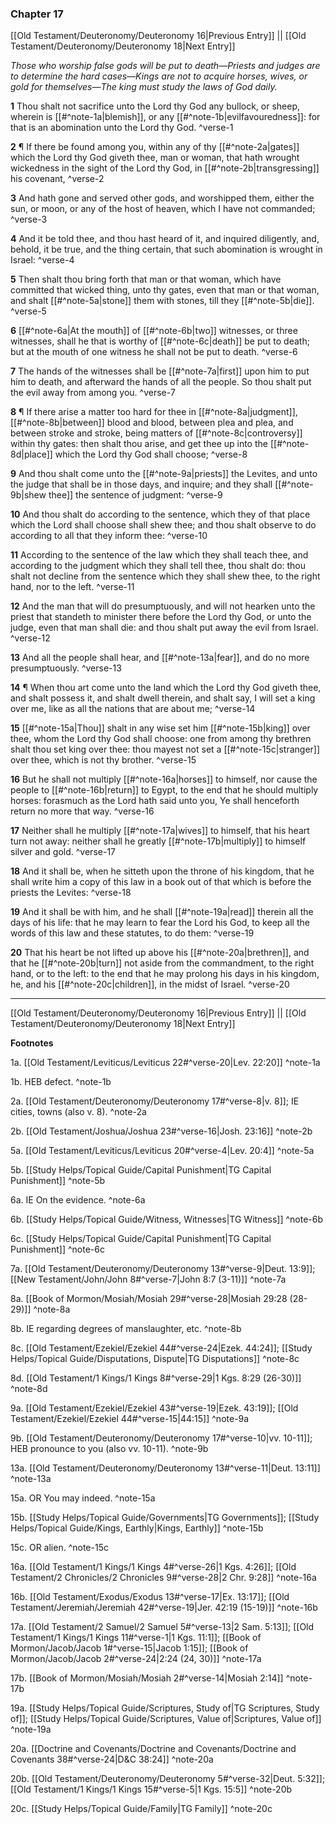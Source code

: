 ### Chapter 17

[[Old Testament/Deuteronomy/Deuteronomy 16|Previous Entry]]  ||  [[Old Testament/Deuteronomy/Deuteronomy 18|Next Entry]]

*Those who worship false gods will be put to death—Priests and judges are to determine the hard cases—Kings are not to acquire horses, wives, or gold for themselves—The king must study the laws of God daily.*

**1**  Thou shalt not sacrifice unto the Lord thy God any bullock, or sheep, wherein is [[#^note-1a|blemish]], or any [[#^note-1b|evilfavouredness]]: for that is an abomination unto the Lord thy God. ^verse-1

**2**  ¶ If there be found among you, within any of thy [[#^note-2a|gates]] which the Lord thy God giveth thee, man or woman, that hath wrought wickedness in the sight of the Lord thy God, in [[#^note-2b|transgressing]] his covenant, ^verse-2

**3**  And hath gone and served other gods, and worshipped them, either the sun, or moon, or any of the host of heaven, which I have not commanded; ^verse-3

**4**  And it be told thee, and thou hast heard of it, and inquired diligently, and, behold, it be true, and the thing certain, that such abomination is wrought in Israel: ^verse-4

**5**  Then shalt thou bring forth that man or that woman, which have committed that wicked thing, unto thy gates, even that man or that woman, and shalt [[#^note-5a|stone]] them with stones, till they [[#^note-5b|die]]. ^verse-5

**6**  [[#^note-6a|At the mouth]] of [[#^note-6b|two]] witnesses, or three witnesses, shall he that is worthy of [[#^note-6c|death]] be put to death; but at the mouth of one witness he shall not be put to death. ^verse-6

**7**  The hands of the witnesses shall be [[#^note-7a|first]] upon him to put him to death, and afterward the hands of all the people. So thou shalt put the evil away from among you. ^verse-7

**8**  ¶ If there arise a matter too hard for thee in [[#^note-8a|judgment]], [[#^note-8b|between]] blood and blood, between plea and plea, and between stroke and stroke, being matters of [[#^note-8c|controversy]] within thy gates: then shalt thou arise, and get thee up into the [[#^note-8d|place]] which the Lord thy God shall choose; ^verse-8

**9**  And thou shalt come unto the [[#^note-9a|priests]] the Levites, and unto the judge that shall be in those days, and inquire; and they shall [[#^note-9b|shew thee]] the sentence of judgment: ^verse-9

**10**  And thou shalt do according to the sentence, which they of that place which the Lord shall choose shall shew thee; and thou shalt observe to do according to all that they inform thee: ^verse-10

**11**  According to the sentence of the law which they shall teach thee, and according to the judgment which they shall tell thee, thou shalt do: thou shalt not decline from the sentence which they shall shew thee, to the right hand, nor to the left. ^verse-11

**12**  And the man that will do presumptuously, and will not hearken unto the priest that standeth to minister there before the Lord thy God, or unto the judge, even that man shall die: and thou shalt put away the evil from Israel. ^verse-12

**13**  And all the people shall hear, and [[#^note-13a|fear]], and do no more presumptuously. ^verse-13

**14**  ¶ When thou art come unto the land which the Lord thy God giveth thee, and shalt possess it, and shalt dwell therein, and shalt say, I will set a king over me, like as all the nations that are about me; ^verse-14

**15**  [[#^note-15a|Thou]] shalt in any wise set him [[#^note-15b|king]] over thee, whom the Lord thy God shall choose: one from among thy brethren shalt thou set king over thee: thou mayest not set a [[#^note-15c|stranger]] over thee, which is not thy brother. ^verse-15

**16**  But he shall not multiply [[#^note-16a|horses]] to himself, nor cause the people to [[#^note-16b|return]] to Egypt, to the end that he should multiply horses: forasmuch as the Lord hath said unto you, Ye shall henceforth return no more that way. ^verse-16

**17**  Neither shall he multiply [[#^note-17a|wives]] to himself, that his heart turn not away: neither shall he greatly [[#^note-17b|multiply]] to himself silver and gold. ^verse-17

**18**  And it shall be, when he sitteth upon the throne of his kingdom, that he shall write him a copy of this law in a book out of that which is before the priests the Levites: ^verse-18

**19**  And it shall be with him, and he shall [[#^note-19a|read]] therein all the days of his life: that he may learn to fear the Lord his God, to keep all the words of this law and these statutes, to do them: ^verse-19

**20**  That his heart be not lifted up above his [[#^note-20a|brethren]], and that he [[#^note-20b|turn]] not aside from the commandment, to the right hand, or to the left: to the end that he may prolong his days in his kingdom, he, and his [[#^note-20c|children]], in the midst of Israel. ^verse-20


---
[[Old Testament/Deuteronomy/Deuteronomy 16|Previous Entry]]  ||  [[Old Testament/Deuteronomy/Deuteronomy 18|Next Entry]]


**Footnotes**


1a. [[Old Testament/Leviticus/Leviticus 22#^verse-20|Lev. 22:20]] ^note-1a

1b. HEB defect. ^note-1b

2a. [[Old Testament/Deuteronomy/Deuteronomy 17#^verse-8|v. 8]]; IE cities, towns (also v. 8). ^note-2a

2b. [[Old Testament/Joshua/Joshua 23#^verse-16|Josh. 23:16]] ^note-2b

5a. [[Old Testament/Leviticus/Leviticus 20#^verse-4|Lev. 20:4]] ^note-5a

5b. [[Study Helps/Topical Guide/Capital Punishment|TG Capital Punishment]] ^note-5b

6a. IE On the evidence. ^note-6a

6b. [[Study Helps/Topical Guide/Witness, Witnesses|TG Witness]] ^note-6b

6c. [[Study Helps/Topical Guide/Capital Punishment|TG Capital Punishment]] ^note-6c

7a. [[Old Testament/Deuteronomy/Deuteronomy 13#^verse-9|Deut. 13:9]]; [[New Testament/John/John 8#^verse-7|John 8:7 (3-11)]] ^note-7a

8a. [[Book of Mormon/Mosiah/Mosiah 29#^verse-28|Mosiah 29:28 (28-29)]] ^note-8a

8b. IE regarding degrees of manslaughter, etc. ^note-8b

8c. [[Old Testament/Ezekiel/Ezekiel 44#^verse-24|Ezek. 44:24]]; [[Study Helps/Topical Guide/Disputations, Dispute|TG Disputations]] ^note-8c

8d. [[Old Testament/1 Kings/1 Kings 8#^verse-29|1 Kgs. 8:29 (26-30)]] ^note-8d

9a. [[Old Testament/Ezekiel/Ezekiel 43#^verse-19|Ezek. 43:19]]; [[Old Testament/Ezekiel/Ezekiel 44#^verse-15|44:15]] ^note-9a

9b. [[Old Testament/Deuteronomy/Deuteronomy 17#^verse-10|vv. 10-11]]; HEB pronounce to you (also vv. 10-11). ^note-9b

13a. [[Old Testament/Deuteronomy/Deuteronomy 13#^verse-11|Deut. 13:11]] ^note-13a

15a. OR You may indeed. ^note-15a

15b. [[Study Helps/Topical Guide/Governments|TG Governments]]; [[Study Helps/Topical Guide/Kings, Earthly|Kings, Earthly]] ^note-15b

15c. OR alien. ^note-15c

16a. [[Old Testament/1 Kings/1 Kings 4#^verse-26|1 Kgs. 4:26]]; [[Old Testament/2 Chronicles/2 Chronicles 9#^verse-28|2 Chr. 9:28]] ^note-16a

16b. [[Old Testament/Exodus/Exodus 13#^verse-17|Ex. 13:17]]; [[Old Testament/Jeremiah/Jeremiah 42#^verse-19|Jer. 42:19 (15-19)]] ^note-16b

17a. [[Old Testament/2 Samuel/2 Samuel 5#^verse-13|2 Sam. 5:13]]; [[Old Testament/1 Kings/1 Kings 11#^verse-1|1 Kgs. 11:1]]; [[Book of Mormon/Jacob/Jacob 1#^verse-15|Jacob 1:15]]; [[Book of Mormon/Jacob/Jacob 2#^verse-24|2:24 (24, 30)]] ^note-17a

17b. [[Book of Mormon/Mosiah/Mosiah 2#^verse-14|Mosiah 2:14]] ^note-17b

19a. [[Study Helps/Topical Guide/Scriptures, Study of|TG Scriptures, Study of]]; [[Study Helps/Topical Guide/Scriptures, Value of|Scriptures, Value of]] ^note-19a

20a. [[Doctrine and Covenants/Doctrine and Covenants/Doctrine and Covenants 38#^verse-24|D&C 38:24]] ^note-20a

20b. [[Old Testament/Deuteronomy/Deuteronomy 5#^verse-32|Deut. 5:32]]; [[Old Testament/1 Kings/1 Kings 15#^verse-5|1 Kgs. 15:5]] ^note-20b

20c. [[Study Helps/Topical Guide/Family|TG Family]] ^note-20c